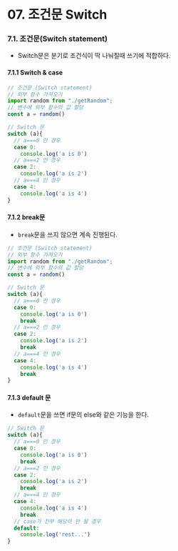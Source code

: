 # 07. 조건문 Switch

### 7.1. 조건문(Switch statement)

- Switch문은 분기로 조건식이 딱 나눠질때 쓰기에 적합하다.

#### 7.1.1 Switch & case

```js
// 조건문 (Switch statement)
// 외부 함수 가져오기
import random from "./getRandom";
// 변수에 외부 함수의 값 할당
const a = random()

// Switch 문
switch (a){
  // a===0 인 경우
  case 0:
    console.log('a is 0')
  // a===2 인 경우
  case 2:
    console.log('a is 2')
  // a===4 인 경우
  case 4:
    console.log('a is 4')
}
```

#### 7.1.2 break문

- `break`문을 쓰지 않으면 계속 진행된다.

```js
// 조건문 (Switch statement)
// 외부 함수 가져오기
import random from "./getRandom";
// 변수에 외부 함수의 값 할당
const a = random()

// Switch 문
switch (a){
  // a===0 인 경우
  case 0:
    console.log('a is 0')
    break
  // a===2 인 경우
  case 2:
    console.log('a is 2')
    break
  // a===4 인 경우
  case 4:
    console.log('a is 4')
    break
}
```

#### 7.1.3 default 문

- `default`문을 쓰면 if문의 else와 같은 기능을 한다.

```js
// Switch 문
switch (a){
  // a===0 인 경우
  case 0:
    console.log('a is 0')
    break
  // a===2 인 경우
  case 2:
    console.log('a is 2')
    break
  // a===4 인 경우
  case 4:
    console.log('a is 4')
    break
  // case가 전부 해당이 안 될 경우
  default:
    console.log('rest...')
}
```
